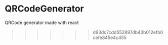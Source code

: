 # QRCodeGenerator
QRCode generator made with react
>>>>>>> d93dc7cdd552897db43b012efb0cefe845e4c455
